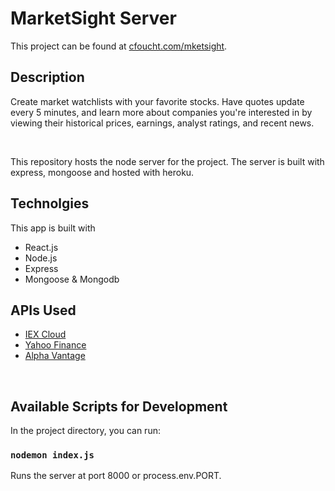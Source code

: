 # MarketSight Server

This project can be found at [cfoucht.com/mketsight](http://cfoucht.com/mketsight).

## Description

Create market watchlists with your favorite stocks. Have quotes update every 5 minutes, and learn more about companies you're interested in by viewing their historical prices, earnings, analyst ratings, and recent news.

<br/>

This repository hosts the node server for the project. The server is built with express, mongoose and hosted with heroku.

## Technolgies

This app is built with

- React.js
- Node.js
- Express
- Mongoose & Mongodb

## APIs Used

- [IEX Cloud](https://iexcloud.io/)
- [Yahoo Finance](https://rapidapi.com/apidojo/api/yahoo-finance1)
- [Alpha Vantage](https://www.alphavantage.co/)

<br/>

## Available Scripts for Development

In the project directory, you can run:

### `nodemon index.js`

Runs the server at port 8000 or process.env.PORT.
